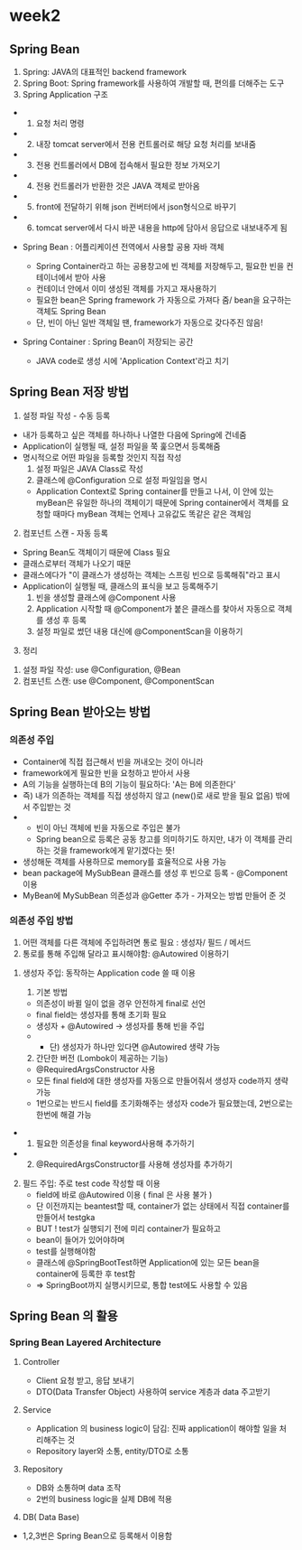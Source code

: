 # week2

## Spring Bean
1) Spring: JAVA의 대표적인 backend framework
2) Spring Boot: Spring framework를 사용하여 개발할 때, 편의를 더해주는 도구
3) Spring Application 구조
- 1. 요청 처리 명령
- 2. 내장 tomcat server에서 전용 컨트롤러로 해당 요청 처리를 보내줌
- 3. 전용 컨트롤러에서 DB에 접속해서 필요한 정보 가져오기
- 4. 전용 컨트롤러가 반환한 것은 JAVA 객체로 받아옴
- 5. front에 전달하기 위해 json 컨버터에서 json형식으로 바꾸기
- 6. tomcat server에서 다시 바꾼 내용을 http에 담아서 응답으로 내보내주게 됨

* Spring Bean
  : 어플리케이션 전역에서 사용할 공용 자바 객체
  - Spring Container라고 하는 공용창고에 빈 객체를 저장해두고, 필요한 빈을 컨테이너에서 받아 사용
  - 컨테이너 안에서 이미 생성된 객체를 가지고 재사용하기
  - 필요한 bean은 Spring framework 가 자동으로 가져다 줌/ bean을 요구하는 객체도 Spring Bean
  - 단, 빈이 아닌 일반 객체일 땐, framework가 자동으로 갖다주진 않음!

* Spring Container
  : Spring Bean이 저장되는 공간
  - JAVA code로 생성 시에 'Application Context'라고 치기

## Spring Bean 저장 방법
1. 설정 파일 작성 - 수동 등록
- 내가 등록하고 싶은 객체를 하나하나 나열한 다음에 Spring에 건네줌
- Application이 실행될 때, 설정 파일을 쭉 훑으면서 등록해줌
- 명시적으로 어떤 파일을 등록할 것인지 직접 작성
    1) 설정 파일은 JAVA Class로 작성
    2) 클래스에 @Configuration 으로 설정 파일임을 명시
    * Application Context로 Spring container를 만들고 나서, 이 안에 있는 myBean은 유일한 하나의 객체이기 때문에
      Spring container에서 객체를 요청할 때마다 myBean 객체는 언제나 고유값도 똑같은 같은 객체임

2. 컴포넌트 스캔 - 자동 등록
- Spring Bean도 객체이기 때문에 Class 필요
- 클래스로부터 객체가 나오기 때문
- 클래스에다가 "이 클래스가 생성하는 객체는 스프링 빈으로 등록해줘"라고 표시
- Application이 실행될 때, 클래스의 표식을 보고 등록해주기
    1) 빈을 생성할 클래스에 @Component 사용
    2) Application 시작할 때 @Component가 붙은 클래스를 찾아서 자동으로 객체를 생성 후 등록
    3) 설정 파일로 썼던 내용 대신에 @ComponentScan을 이용하기

3. 정리
1) 설정 파일 작성: use @Configuration, @Bean
2) 컴포넌트 스캔: use @Component, @ComponentScan

## Spring Bean 받아오는 방법

### 의존성 주입
- Container에 직접 접근해서 빈을 꺼내오는 것이 아니라
- framework에게 필요한 빈을 요청하고 받아서 사용
- A의 기능을 실행하는데 B의 기능이 필요하다: 'A는 B에 의존한다'
- 즉) 내가 의존하는 객체를 직접 생성하지 않고 (new()로 새로 받을 필요 없음) 밖에서 주입받는 것
- * 빈이 아닌 객체에 빈을 자동으로 주입은 불가
  - Spring bean으로 등록은 공동 창고를 의미하기도 하지만, 내가 이 객체를 관리하는 것을 framework에게 맡기겠다는 뜻!
- 생성해둔 객체를 사용하므로 memory를 효율적으로 사용 가능
- bean package에 MySubBean 클래스를 생성 후 빈으로 등록 - @Component이용
- MyBean에 MySubBean 의존성과 @Getter 추가 - 가져오는 방법 만들어 준 것

### 의존성 주입 방법
1. 어떤 객체를 다른 객체에 주입하려면 통로 필요 : 생성자/ 필드 / 메서드
2. 통로를 통해 주입해 달라고 표시해야함: @Autowired 이용하기
   
1) 생성자 주입: 동작하는 Application code 쓸 때 이용
   1. 기본 방법
   - 의존성이 바뀔 일이 없을 경우 안전하게 final로 선언
   - final field는 생성자를 통해 초기화 필요
   - 생성자 + @Autowired -> 생성자를 통해 빈을 주입
   - - 단) 생성자가 하나만 있다면 @Autowired 생략 가능

   2. 간단한 버전 (Lombok이 제공하는 기능)
   - @RequiredArgsConstructor 사용
   - 모든 final field에 대한 생성자를 자동으로 만들어줘서 생성자 code까지 생략 가능
   - 1번으로는 반드시 field를 초기화해주는 생성자 code가 필요했는데, 2번으로는 한번에 해결 가능

  * 1. 필요한 의존성을 final keyword사용해 추가하기
  * 2. @RequiredArgsConstructor를 사용해 생성자를 추가하기

2) 필드 주입: 주로 test code 작성할 때 이용
   - field에 바로 @Autowired 이용 ( final 은 사용 불가 ) 
   - 단 이전까지는 beantest할 때, container가 없는 상태에서 직접 container를 만들어서 testgka
   - BUT ! test가 실행되기 전에 미리 container가 필요하고 
   - bean이 들어가 있어야하며
   - test를 실행해야함
   - 클래스에 @SpringBootTest하면 Application에 있는 모든 bean을 container에 등록한 후 test함
   - => SpringBoot까지 실행시키므로, 통합 test에도 사용할 수 있음

## Spring Bean 의 활용
### Spring Bean Layered Architecture

1. Controller
   - Client 요청 받고, 응답 보내기
   - DTO(Data Transfer Object) 사용하여 service 계층과 data 주고받기

2. Service
    - Application 의 business logic이 담김: 진짜 application이 해야할 일을 처리해주는 것
    - Repository layer와 소통, entity/DTO로 소통

3. Repository
   - DB와 소통하며 data 조작
   - 2번의 business logic을 실제 DB에 적용

4. DB( Data Base)

* 1,2,3번은 Spring Bean으로 등록해서 이용함
